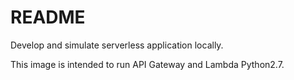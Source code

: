 # README

Develop and simulate serverless application locally.

This image is intended to run API Gateway and Lambda Python2.7.
